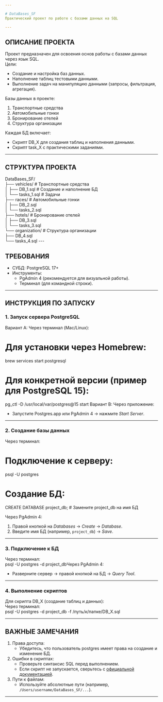 ```yaml
---

# DataBases_SF  
Практический проект по работе с базами данных на SQL  

---
```


## ОПИСАНИЕ ПРОЕКТА  
Проект предназначен для освоения основ работы с базами данных через язык SQL.  
Цели:  
- Создание и настройка баз данных.  
- Наполнение таблиц тестовыми данными.  
- Выполнение задач на манипуляцию данными (запросы, фильтрация, агрегация).  

Базы данных в проекте:  
1. Транспортные средства  
2. Автомобильные гонки  
3. Бронирование отелей  
4. Структура организации  

Каждая БД включает:  
- Скрипт DB_X для создания таблиц и наполнения данными.  
- Скрипт task_X с практическими заданиями.  

---

## СТРУКТУРА ПРОЕКТА  
DataBases_SF/  
├── vehicles/              # Транспортные средства  
│   ├── DB_1.sql           # Создание и наполнение БД  
│   └── tasks_1.sql        # Задачи  
├── races/                 # Автомобильные гонки  
│   ├── DB_2.sql  
│   └── tasks_2.sql  
├── hotels/                # Бронирование отелей  
│   ├── DB_3.sql  
│   └── tasks_3.sql  
└── organization/          # Структура организации  
    ├── DB_4.sql  
    └── tasks_4.sql  ---

## ТРЕБОВАНИЯ  
- СУБД: PostgreSQL 17+  
- Инструменты:  
  - PgAdmin 4 (рекомендуется для визуальной работы).  
  - Терминал (для командной строки).  

---

## ИНСТРУКЦИЯ ПО ЗАПУСКУ  

### 1. Запуск сервера PostgreSQL  
Вариант A: Через терминал (Mac/Linux):  
# Для установки через Homebrew:
brew services start postgresql

# Для конкретной версии (пример для PostgreSQL 15):
pg_ctl -D /usr/local/var/postgres@15 start
Вариант B: Через приложение:  
- Запустите Postgres.app или PgAdmin 4 → нажмите *Start Server*.    

---

### 2. Создание базы данных  
Через терминал:  
# Подключение к серверу:
psql -U postgres

# Создание БД:
CREATE DATABASE project_db;  # Замените project_db на имя БД

Через PgAdmin 4:  
1. Правой кнопкой на *Databases* → *Create* → *Database*.  
2. Введите имя БД (например, `project_db`) → *Save*.  

---

### 3. Подключение к БД  
Через терминал:  
psql -U postgres -d project_dbЧерез PgAdmin 4:  
- Разверните сервер → правой кнопкой на БД → *Query Tool*.  

---

### 4. Выполнение скриптов  
Для скрипта DB_X (создание таблиц и данных):  
Через терминал:  
psql -U postgres -d project_db -f /путь/к/папке/DB_X.sql

---

## ВАЖНЫЕ ЗАМЕЧАНИЯ  
1. Права доступа:  
   - Убедитесь, что пользователь postgres имеет права на создание и изменение БД.  
2. Ошибки в скриптах:  
   - Проверьте синтаксис SQL перед выполнением.  
   - Если скрипт не запускается, сверьтесь с [официальной документацией](https://www.postgresql.org/docs/current/app-psql.html).  
3. Пути к файлам:  
   - Используйте абсолютные пути (например, `/Users/username/DataBases_SF/...`).  

---
